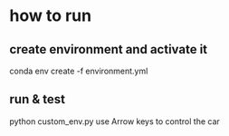# how to run

## create environment and activate it

conda env create -f environment.yml

## run & test

python custom_env.py
use Arrow keys to control the car
